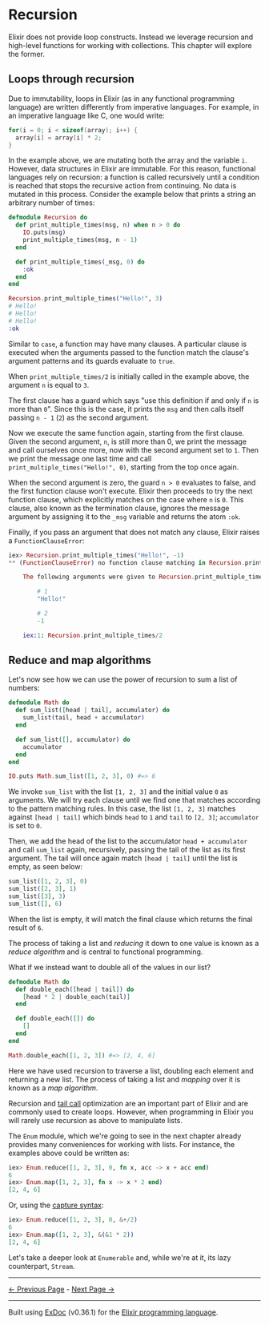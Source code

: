 # Recursion

Elixir does not provide loop constructs. Instead we leverage recursion and high-level functions for working with collections. This chapter will explore the former.

## Loops through recursion

Due to immutability, loops in Elixir (as in any functional programming language) are written differently from imperative languages. For example, in an imperative language like C, one would write:

```c
for(i = 0; i < sizeof(array); i++) {
  array[i] = array[i] * 2;
}
```

In the example above, we are mutating both the array and the variable `i`. However, data structures in Elixir are immutable. For this reason, functional languages rely on recursion: a function is called recursively until a condition is reached that stops the recursive action from continuing. No data is mutated in this process. Consider the example below that prints a string an arbitrary number of times:

```elixir
defmodule Recursion do
  def print_multiple_times(msg, n) when n > 0 do
    IO.puts(msg)
    print_multiple_times(msg, n - 1)
  end

  def print_multiple_times(_msg, 0) do
    :ok
  end
end

Recursion.print_multiple_times("Hello!", 3)
# Hello!
# Hello!
# Hello!
:ok
```

Similar to `case`, a function may have many clauses. A particular clause is executed when the arguments passed to the function match the clause's argument patterns and its guards evaluate to `true`.

When `print_multiple_times/2` is initially called in the example above, the argument `n` is equal to `3`.

The first clause has a guard which says "use this definition if and only if `n` is more than `0`". Since this is the case, it prints the `msg` and then calls itself passing `n - 1` (`2`) as the second argument.

Now we execute the same function again, starting from the first clause. Given the second argument, `n`, is still more than 0, we print the message and call ourselves once more, now with the second argument set to `1`. Then we print the message one last time and call `print_multiple_times("Hello!", 0)`, starting from the top once again.

When the second argument is zero, the guard `n > 0` evaluates to false, and the first function clause won't execute. Elixir then proceeds to try the next function clause, which explicitly matches on the case where `n` is `0`. This clause, also known as the termination clause, ignores the message argument by assigning it to the `_msg` variable and returns the atom `:ok`.

Finally, if you pass an argument that does not match any clause, Elixir raises a `FunctionClauseError`:

```elixir
iex> Recursion.print_multiple_times("Hello!", -1)
** (FunctionClauseError) no function clause matching in Recursion.print_multiple_times/2

    The following arguments were given to Recursion.print_multiple_times/2:

        # 1
        "Hello!"

        # 2
        -1

    iex:1: Recursion.print_multiple_times/2
```

## Reduce and map algorithms

Let's now see how we can use the power of recursion to sum a list of numbers:

```elixir
defmodule Math do
  def sum_list([head | tail], accumulator) do
    sum_list(tail, head + accumulator)
  end

  def sum_list([], accumulator) do
    accumulator
  end
end

IO.puts Math.sum_list([1, 2, 3], 0) #=> 6
```

We invoke `sum_list` with the list `[1, 2, 3]` and the initial value `0` as arguments. We will try each clause until we find one that matches according to the pattern matching rules. In this case, the list `[1, 2, 3]` matches against `[head | tail]` which binds `head` to `1` and `tail` to `[2, 3]`; `accumulator` is set to `0`.

Then, we add the head of the list to the accumulator `head + accumulator` and call `sum_list` again, recursively, passing the tail of the list as its first argument. The tail will once again match `[head | tail]` until the list is empty, as seen below:

```elixir
sum_list([1, 2, 3], 0)
sum_list([2, 3], 1)
sum_list([3], 3)
sum_list([], 6)
```

When the list is empty, it will match the final clause which returns the final result of `6`.

The process of taking a list and _reducing_ it down to one value is known as a _reduce algorithm_ and is central to functional programming.

What if we instead want to double all of the values in our list?

```elixir
defmodule Math do
  def double_each([head | tail]) do
    [head * 2 | double_each(tail)]
  end

  def double_each([]) do
    []
  end
end

Math.double_each([1, 2, 3]) #=> [2, 4, 6]
```

Here we have used recursion to traverse a list, doubling each element and returning a new list. The process of taking a list and _mapping_ over it is known as a _map algorithm_.

Recursion and [tail call](https://en.wikipedia.org/wiki/Tail_call) optimization are an important part of Elixir and are commonly used to create loops. However, when programming in Elixir you will rarely use recursion as above to manipulate lists.

The `Enum` module, which we're going to see in the next chapter already provides many conveniences for working with lists. For instance, the examples above could be written as:

```elixir
iex> Enum.reduce([1, 2, 3], 0, fn x, acc -> x + acc end)
6
iex> Enum.map([1, 2, 3], fn x -> x * 2 end)
[2, 4, 6]
```

Or, using the [capture syntax](`Kernel.SpecialForms.&/1`):

```elixir
iex> Enum.reduce([1, 2, 3], 0, &+/2)
6
iex> Enum.map([1, 2, 3], &(&1 * 2))
[2, 4, 6]
```

Let's take a deeper look at `Enumerable` and, while we're at it, its lazy counterpart, `Stream`.

---
[← Previous Page](modules-and-functions.md "Modules and functions") - [Next Page →](enumerable-and-streams.md "Enumerables and Streams")

---
Built using [ExDoc](https://github.com/elixir-lang/ex_doc "ExDoc") (v0.36.1) for the [Elixir programming language](href="https://elixir-lang.org" "Elixir").
